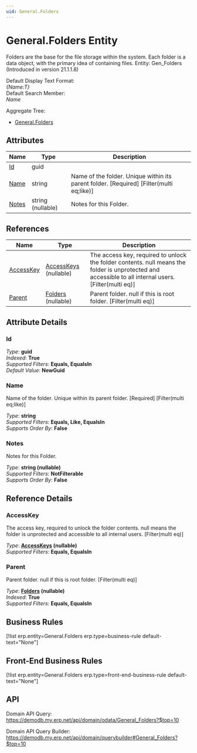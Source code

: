 ```yaml
---
uid: General.Folders
---
```

# General.Folders Entity

Folders are the base for the file storage within the system. Each folder is a data object, with the primary idea of containing files. Entity: Gen_Folders (Introduced in version 21.1.1.8)

Default Display Text Format:  
_{Name:T}_  
Default Search Member:  
_Name_  

Aggregate Tree:  
* [General.Folders](General.Folders.md)  

## Attributes

| Name | Type | Description |
| ---- | ---- | --- |
| [Id](General.Folders.md#id) | guid |  
| [Name](General.Folders.md#name) | string | Name of the folder. Unique within its parent folder. [Required] [Filter(multi eq;like)] 
| [Notes](General.Folders.md#notes) | string (nullable) | Notes for this Folder. 

## References

| Name | Type | Description |
| ---- | ---- | --- |
| [AccessKey](General.Folders.md#accesskey) | [AccessKeys](Systems.Security.AccessKeys.md) (nullable) | The access key, required to unlock the folder contents. null means the folder is unprotected and accessible to all internal users. [Filter(multi eq)] |
| [Parent](General.Folders.md#parent) | [Folders](General.Folders.md) (nullable) | Parent folder. null if this is root folder. [Filter(multi eq)] |


## Attribute Details

### Id

_Type_: **guid**  
_Indexed_: **True**  
_Supported Filters_: **Equals, EqualsIn**  
_Default Value_: **NewGuid**  

### Name

Name of the folder. Unique within its parent folder. [Required] [Filter(multi eq;like)]

_Type_: **string**  
_Supported Filters_: **Equals, Like, EqualsIn**  
_Supports Order By_: **False**  

### Notes

Notes for this Folder.

_Type_: **string (nullable)**  
_Supported Filters_: **NotFilterable**  
_Supports Order By_: **False**  


## Reference Details

### AccessKey

The access key, required to unlock the folder contents. null means the folder is unprotected and accessible to all internal users. [Filter(multi eq)]

_Type_: **[AccessKeys](Systems.Security.AccessKeys.md) (nullable)**  
_Supported Filters_: **Equals, EqualsIn**  

### Parent

Parent folder. null if this is root folder. [Filter(multi eq)]

_Type_: **[Folders](General.Folders.md) (nullable)**  
_Indexed_: **True**  
_Supported Filters_: **Equals, EqualsIn**  



## Business Rules

[!list erp.entity=General.Folders erp.type=business-rule default-text="None"]

## Front-End Business Rules

[!list erp.entity=General.Folders erp.type=front-end-business-rule default-text="None"]

## API

Domain API Query:
<https://demodb.my.erp.net/api/domain/odata/General_Folders?$top=10>

Domain API Query Builder:
<https://demodb.my.erp.net/api/domain/querybuilder#General_Folders?$top=10>

